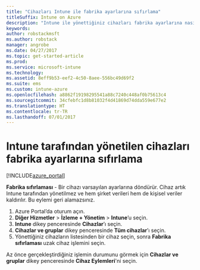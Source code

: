 ```yaml
---
title: "Cihazları Intune ile fabrika ayarlarına sıfırlama"
titleSuffix: Intune on Azure
description: "Intune ile yönettiğiniz cihazları fabrika ayarlarına nasıl sıfırlayacağınızı öğrenin.\""
keywords: 
author: robstackmsft
ms.author: robstack
manager: angrobe
ms.date: 04/27/2017
ms.topic: get-started-article
ms.prod: 
ms.service: microsoft-intune
ms.technology: 
ms.assetid: 8eff9b53-eef2-4c50-8aee-556bc49d69f2
ms.suite: ems
ms.custom: intune-azure
ms.openlocfilehash: a8862f19198295541a88c7240c448af0b75613c4
ms.sourcegitcommit: 34cfebfc1d8b81032f4d41869d74dda559e677e2
ms.translationtype: HT
ms.contentlocale: tr-TR
ms.lasthandoff: 07/01/2017
---
```

# <a name="reset-intune-managed-devices-to-factory-settings"></a>Intune tarafından yönetilen cihazları fabrika ayarlarına sıfırlama


[!INCLUDE[azure_portal](./includes/azure_portal.md)]

**Fabrika sıfırlaması** - Bir cihazı varsayılan ayarlarına döndürür. Cihaz artık Intune tarafından yönetilmez ve hem şirket verileri hem de kişisel veriler kaldırılır. Bu eylemi geri alamazsınız.

1. Azure Portal’da oturum açın.
2. **Diğer Hizmetler** > **İzleme + Yönetim** > **Intune**’u seçin.
3. **Intune** dikey penceresinde **Cihazlar**’ı seçin.
4. **Cihazlar ve gruplar** dikey penceresinde **Tüm cihazlar**’ı seçin.
5. Yönettiğiniz cihazların listesinden bir cihaz seçin, sonra **Fabrika sıfırlaması** uzak cihaz işlemini seçin.

Az önce gerçekleştirdiğiniz işlemin durumunu görmek için **Cihazlar ve gruplar** dikey penceresinde **Cihaz Eylemleri**'ni seçin.

